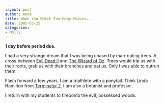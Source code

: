 ```yaml
--- 
layout: post
author: Anna
title: When You Watch Too Many Movies...
date: 2005-03-25
categories: 
- Molly
---
```


**1 day before period due.**

I had a very strange dream that I was being chased by man-eating trees. A cross between [Evil Dead II][1] and [The Wizard of Oz][2]. Trees would trip us with their roots, grab us with their branches and eat us. Only I was able to outrun them.

Flash forward a few years. I am a triathlete with a ponytail. Think Linda Hamilton from [ Terminator 2][3]. I am also a botanist and professor.

I return with my students to firebomb the evil, possessed woods.

   [1]: http://website.lineone.net/~kyle-p/evildead2-deadites-trees.htm
   [2]: http://home.iprimus.com.au/scooterj5/tree.jpg
   [3]: http://www.art.com/asp/sp-asp/_/Aff--CONF/CTID--117337010/RFID--184451/TKID--15003778/pd--10034590/posters.htm


